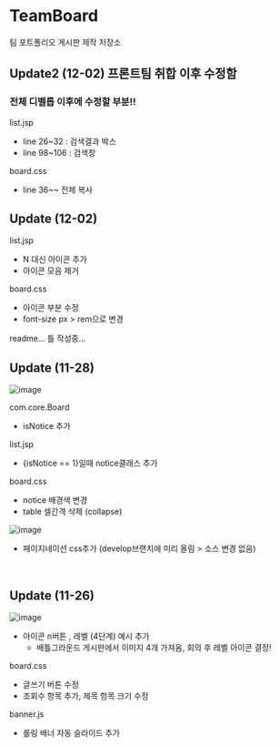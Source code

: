 # TeamBoard
팀 포트폴리오 게시판 제작 저장소

## Update2 (12-02) 프론트팀 취합 이후 수정함
### 전체 디벨롭 이후에 수정할 부분!!
list.jsp
 - line 26~32  : 검색결과 박스
 - line 98~106 : 검색창

board.css
 - line 36~~ 전체 복사


## Update (12-02)
list.jsp
 - N 대신 아이콘 추가
 - 아이콘 모음 제거
 
board.css
 - 아이콘 부분 수정
 - font-size px > rem으로 변경

 readme... 틀 작성중...
 
 
## Update (11-28)
![image](https://user-images.githubusercontent.com/84768566/143769221-d78d71d1-c957-4da2-bfcc-b36e4c8fe8a2.png)

com.core.Board
 - isNotice 추가

list.jsp
 - {isNotice == 1}일때 notice클래스 추가

board.css
 - notice 배경색 변경
 - table 셀간격 삭제 (collapse)

![image](https://user-images.githubusercontent.com/84768566/143769224-cb1eb819-f49f-47bc-82c0-7e85ced2b981.png)

 - 페이지네이션 css추가 (develop브랜치에 미리 올림 > 소스 변경 없음)

<br>

## Update (11-26)
![image](https://user-images.githubusercontent.com/84768566/143518451-49211f9d-3d11-47e9-b41e-3a8b0904f86d.png)

- 아이콘 n버튼 , 레벨 (4단계) 예시 추가
  * 배틀그라운드 게시판에서 이미지 4개 가져옴, 회의 후 레벨 아이콘 결정!


board.css
- 글쓰기 버튼 수정
- 조회수 항목 추가, 제목 항목 크기 수정

banner.js
- 롤링 배너 자동 슬라이드 추가


